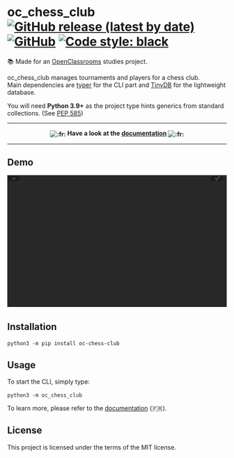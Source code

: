 # oc_chess_club [![GitHub release (latest by date)](https://img.shields.io/github/v/release/pablolec/oc_chess_club)](https://github.com/PabloLec/oc_chess_club/releases/) [![GitHub](https://img.shields.io/github/license/pablolec/oc_chess_club)](https://github.com/PabloLec/oc_chess_club/blob/main/LICENCE) [![Code style: black](https://img.shields.io/badge/code%20style-black-000000.svg)](https://github.com/psf/black)

:books: Made for an [OpenClassrooms](https://openclassrooms.com) studies project.

oc_chess_club manages tournaments and players for a chess club.  
Main dependencies are [typer](https://github.com/tiangolo/typer/) for the CLI part and [TinyDB](https://github.com/msiemens/tinydb) for the lightweight database.

You will need **Python 3.9+** as the project type hints generics from standard collections. (See [PEP 585](https://www.python.org/dev/peps/pep-0585/))

---

<p align="center"><b>
<img class="emoji" title=":fr:" alt=":fr:" src="https://github.githubassets.com/images/icons/emoji/unicode/1f1eb-1f1f7.png" data-canonical-src="https://github.githubassets.com/images/icons/emoji/unicode/1f1eb-1f1f7.png" width="20" height="20" align="absmiddle"> Have a look at the <a href=https://pablolec.github.io/oc_chess_club>documentation</a> <img class="emoji" title=":fr:" alt=":fr:" src="https://github.githubassets.com/images/icons/emoji/unicode/1f1eb-1f1f7.png" data-canonical-src="https://github.githubassets.com/images/icons/emoji/unicode/1f1eb-1f1f7.png" width="20" height="20" align="absmiddle">
</b></p>

---

## Demo

<p align="center">
    <img src="docs/images/demo.gif">
</p>

## Installation

```console
python3 -m pip install oc-chess-club
```

## Usage

To start the CLI, simply type:

```console
python3 -m oc_chess_club
```

To learn more, please refer to the [documentation](https://pablolec.github.io/oc_chess_club) (:fr:).

## License

This project is licensed under the terms of the MIT license.
